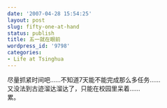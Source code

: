 ```yaml
---
date: '2007-04-28 15:54:25'
layout: post
slug: fifty-one-at-hand
status: publish
title: 五一就在眼前
wordpress_id: '9798'
categories:
- Life at Tsinghua
---
```


尽量抓紧时间吧……不知道7天能不能完成那么多任务……  
又没法到古迹溜达溜达了，只能在校园里呆着……  
累。  

